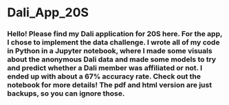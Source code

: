 # Dali_App_20S
### Hello! Please find my Dali application for 20S here. For the app, I chose to implement the data challenge. I wrote all of my code in Python in a Jupyter notebook, where I made some visuals about the anonymous Dali data and made some models to try and predict whether a Dali member was affiliated or not. I ended up with about a 67% accuracy rate. Check out the notebook for more details! The pdf and html version are just backups, so you can ignore those.
